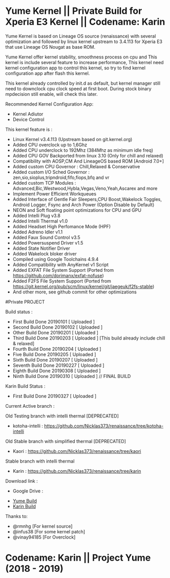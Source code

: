 # Yume Kernel || Private Build for Xperia E3 Kernel || Codename: Karin 

Yume Kernel is based on Lineage OS source (renaissance) with several optimization and followed by linux kernel upstream to 3.4.113 for Xperia E3 that use Lineage OS Nougat as base ROM. 

Yume Kernel offer kernel stability, smoothness process on cpu and This kernel is include several feature to increase performance, This kernel need kernel configuration app to control this kernel, so try to find kernel configuration app after flash this kernel.

This kernel already controlled by init.d as default, but kernel manager still need to downclock cpu clock speed at first boot. During stock binary mpdecision still enable, will check this later.

Recommended Kernel Configuration App:
- Kernel Adiutor 
- Device Control

This kernel feature is :
- Linux Kernel v3.4.113 (Upstream based on git.kernel.org)
- Added CPU overclock up to 1,6Ghz
- Added CPU underclock to 192Mhz (384Mhz as minimum idle freq)
- Added CPU GOV Backported from linux 3.10 (Only for chill and relaxed)
- Compatibility with AOSP,CM And LineageOS based ROM [Android 7.0+]
- Added custom CPU Governor 
: Chill,Relaxed & Conservative
- Added custom I/O Sched Governor 
: zen,sio,sioplus,tripndroid,fifo,fiops,bfq and vr
- Added custom TCP Modules
: Advanced,Bic,Westwood,Hybla,Vegas,Veno,Yeah,Ascarex and more
- Implement Power Efficient Workqueues
- Added Interface of Gentle Fair Sleepers,CPU Boost,Wakelock Toggles, Android Logger, Fsync and Arch Power (Option Disable by Default)
- NEON and Soft floating point optimizations for CPU and GPU
- Added Intelli Plug v3.8 
- Added Intelli Thermal v1.0
- Added Headset High Perfomance Mode (HPF)
- Added Adreno Idler v1.1
- Added Faux Sound Control v3.5
- Added Powersuspend Driver v1.5
- Added State Notifier Driver
- Added Wakelock bloker driver
- Compiled using Google Toolchains 4.9.4
- Added Compatibility with AnyKernel v1 Script
- Added EXFAT File System Support (Ported from https://github.com/dorimanx/exfat-nofuse)
- Added F2FS File System Support (Ported from https://git.kernel.org/pub/scm/linux/kernel/git/jaegeuk/f2fs-stable)
- And other more, see github commit for other optimizations

#Private PROJECT

Build status :

- First Build Done 20190101 [ Uploaded ]
- Second Build Done 20190102 [ Uploaded ]
- Other Build Done 20190201 [ Uploaded ] 
- Third Build Done 20190203 [ Uploaded ] [This build already include chill & relaxed]
- Fourth Build Done 20190204 [ Uploaded ]
- Five Build Done 20190205 [ Uploaded ]
- Sixth Build Done 20190207 [ Uploaded ]
- Seventh Build Done 20190227 [ Uploaded ]
- Eighth Build Done 20190308 [ Uploaded ]
- Ninth Build Done 20190310 [ Uploaded ] // FINAL BUILD

Karin Build Status :

- First Build Done 20190327 [ Uploaded ]

Current Active branch :

Old Testing branch with intelli thermal [DEPRECATED]
- kotoha-intelli :
https://github.com/Nicklas373/renaissance/tree/kotoha-intelli

Old Stable branch with simplified thermal [DEPRECATED]
- Kaori :
https://github.com/Nicklas373/renaissance/tree/kaori

Stable branch with intelli thermal
- Karin :
https://github.com/Nicklas373/renaissance/tree/karin

Download link :
- Google Drive :
* [Yume Build](https://drive.google.com/open?id=1kdSeZS2e5vzp7YTazy9EPV_RA26Ni-8h)
* [Karin Build](https://drive.google.com/drive/folders/15ShXF71SXOL1t0as3A7Ka1hzW-u8LGb_)

Thanks to:
- @rmnhg [For kernel source]
- @infus38 [For some kernel patch]
- @vinay94185 [For Overclock]

# Codename: Karin || Project Yume (2018 - 2019)
